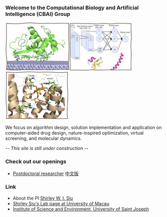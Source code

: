 ### Welcome to the Computational Biology and Artificial Intelligence (CBAI) Group
<img src="images/adsorb.jpg" width="200"><img src="images/ml.jpg" width="195"><img src="images/vs.jpg" width="196">

We focus on algorithm design, solution implementation and application on computer-aided drug design, nature-inspired optimization, virtual screening, and molecular dynamics.

*-- This site is still under construction --*

### Check out our openings
- [Postdoctoral researcher](vacancy.md) [中文版](vacancy_cn.md)

### Link
- About the PI [Shirley W. I. Siu](https://cbbio.online/shirleysiu.html)
- [Shirley Siu's Lab page at University of Macau](https://cbbio.online)
- [Institute of Science and Environment, University of Saint Joseph](http://ise.usj.edu.mo/)
